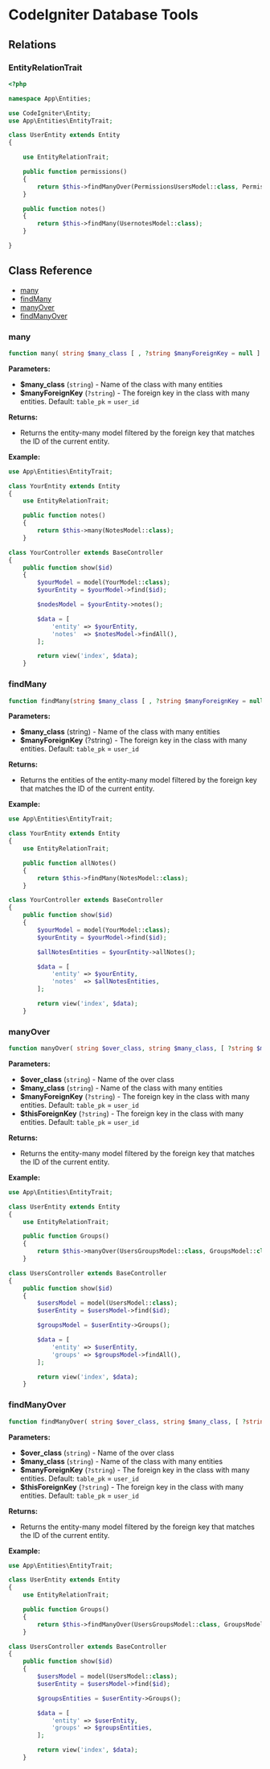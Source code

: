 
# CodeIgniter Database Tools

## Relations

### EntityRelationTrait

~~~ php
<?php

namespace App\Entities;

use CodeIgniter\Entity;
use App\Entities\EntityTrait;

class UserEntity extends Entity
{

    use EntityRelationTrait;

    public function permissions()
    {
        return $this->findManyOver(PermissionsUsersModel::class, PermissionsModel::class, 'permission_id', 'user_id');
    }

    public function notes()
    {
        return $this->findMany(UsernotesModel::class);
    }

}
~~~


## Class Reference

- [many](#many)
- [findMany](#findmany)
- [manyOver](#manyover)
- [findManyOver](#findmanyover)

### many

~~~ php
function many( string $many_class [ , ?string $manyForeignKey = null ] ) {}
~~~

**Parameters:**
- **$many_class** (`string`) - Name of the class with many entities
- **$manyForeignKey** (`?string`) - The foreign key in the class with many entities. Default: `table_pk` = `user_id`

**Returns:**
- Returns the entity-many model filtered by the foreign key that matches the ID of the current entity.

**Example:**

~~~ php
use App\Entities\EntityTrait;

class YourEntity extends Entity
{
    use EntityRelationTrait;

    public function notes()
    {
        return $this->many(NotesModel::class);
    }
~~~

~~~ php
class YourController extends BaseController
{
    public function show($id)
    {
        $yourModel = model(YourModel::class);
        $yourEntity = $yourModel->find($id);

        $nodesModel = $yourEntity->notes();

        $data = [
            'entity' => $yourEntity,
            'notes'  => $notesModel->findAll(),
        ];

        return view('index', $data);
    }
~~~

### findMany

~~~ php
function findMany(string $many_class [ , ?string $manyForeignKey = null ] ) {}
~~~

**Parameters:**
- **$many_class** (string) - Name of the class with many entities
- **$manyForeignKey** (?string) - The foreign key in the class with many entities. Default: `table_pk` = `user_id`

**Returns:**
- Returns the entities of the entity-many model filtered by the foreign key that matches the ID of the current entity.

**Example:**

~~~ php
use App\Entities\EntityTrait;

class YourEntity extends Entity
{
    use EntityRelationTrait;

    public function allNotes()
    {
        return $this->findMany(NotesModel::class);
    }
~~~

~~~ php
class YourController extends BaseController
{
    public function show($id)
    {
        $yourModel = model(YourModel::class);
        $yourEntity = $yourModel->find($id);

        $allNotesEntities = $yourEntity->allNotes();

        $data = [
            'entity' => $yourEntity,
            'notes'  => $allNotesEntities,
        ];

        return view('index', $data);
    }
~~~

### manyOver

~~~ php
function manyOver( string $over_class, string $many_class, [ ?string $manyForeignKey = null [ , ?string $thisForeignKey = null ]]) {}
~~~

**Parameters:**
- **$over_class** (`string`) - Name of the over class
- **$many_class** (`string`) - Name of the class with many entities
- **$manyForeignKey** (`?string`) - The foreign key in the class with many entities. Default: `table_pk` = `user_id`
- **$thisForeignKey** (`?string`) - The foreign key in the class with many entities. Default: `table_pk` = `user_id`

**Returns:**
- Returns the entity-many model filtered by the foreign key that matches the ID of the current entity.

**Example:**

~~~ php
use App\Entities\EntityTrait;

class UserEntity extends Entity
{
    use EntityRelationTrait;

    public function Groups()
    {
        return $this->manyOver(UsersGroupsModel::class, GroupsModel::class);
    }
~~~

~~~ php
class UsersController extends BaseController
{
    public function show($id)
    {
        $usersModel = model(UsersModel::class);
        $userEntity = $usersModel->find($id);

        $groupsModel = $userEntity->Groups();

        $data = [
            'entity' => $userEntity,
            'groups' => $groupsModel->findAll(),
        ];

        return view('index', $data);
    }
~~~

### findManyOver

~~~ php
function findManyOver( string $over_class, string $many_class, [ ?string $manyForeignKey = null [ , ?string $thisForeignKey = null ]]) {}
~~~

**Parameters:**
- **$over_class** (`string`) - Name of the over class
- **$many_class** (`string`) - Name of the class with many entities
- **$manyForeignKey** (`?string`) - The foreign key in the class with many entities. Default: `table_pk` = `user_id`
- **$thisForeignKey** (`?string`) - The foreign key in the class with many entities. Default: `table_pk` = `user_id`

**Returns:**
- Returns the entity-many model filtered by the foreign key that matches the ID of the current entity.

**Example:**

~~~ php
use App\Entities\EntityTrait;

class UserEntity extends Entity
{
    use EntityRelationTrait;

    public function Groups()
    {
        return $this->findManyOver(UsersGroupsModel::class, GroupsModel::class);
    }
~~~

~~~ php
class UsersController extends BaseController
{
    public function show($id)
    {
        $usersModel = model(UsersModel::class);
        $userEntity = $usersModel->find($id);

        $groupsEntities = $userEntity->Groups();

        $data = [
            'entity' => $userEntity,
            'groups' => $groupsEntities,
        ];

        return view('index', $data);
    }
~~~